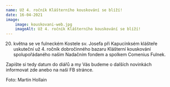 ```yaml
---
name: Už 4. ročník Klášterního kouskování se blíží!
date: 16-04-2021
image:
    image: kouskovani-web.jpg
    imageAlt: Už 4. ročník Klášterního kouskování se blíží!
---
```

20. května se ve fulneckém Kostele sv. Josefa při Kapucínksém klášteře uskuteční už 4. ročník dobročinného bazaru Klášterní kouskování spolupořádaného našim Nadačním fondem a spolkem Comenius Fulnek.

Zapište si tedy datum do diářů a my Vás budeme o dalších novinkách informovat zde anebo na naší FB stránce.

Foto: Martin Hollain
